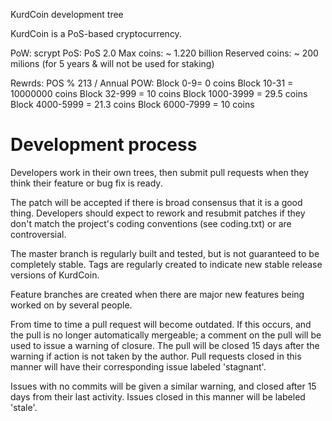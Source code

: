 
KurdCoin development tree

KurdCoin is a PoS-based cryptocurrency.

PoW: scrypt
PoS: PoS 2.0
Max coins: ~ 1.220 billion
Reserved coins: ~ 200 milions (for 5 years & will not be used for staking)

Rewrds:
POS % 213 / Annual
POW:
Block 0-9= 0 coins
Block 10-31 = 10000000 coins
Block 32-999 = 10 coins
Block 1000-3999 = 29.5 coins
Block 4000-5999 = 21.3 coins
Block 6000-7999 = 10 coins


Development process
===========================

Developers work in their own trees, then submit pull requests when
they think their feature or bug fix is ready.

The patch will be accepted if there is broad consensus that it is a
good thing.  Developers should expect to rework and resubmit patches
if they don't match the project's coding conventions (see coding.txt)
or are controversial.

The master branch is regularly built and tested, but is not guaranteed
to be completely stable. Tags are regularly created to indicate new
stable release versions of KurdCoin.

Feature branches are created when there are major new features being
worked on by several people.

From time to time a pull request will become outdated. If this occurs, and
the pull is no longer automatically mergeable; a comment on the pull will
be used to issue a warning of closure. The pull will be closed 15 days
after the warning if action is not taken by the author. Pull requests closed
in this manner will have their corresponding issue labeled 'stagnant'.

Issues with no commits will be given a similar warning, and closed after
15 days from their last activity. Issues closed in this manner will be
labeled 'stale'.
